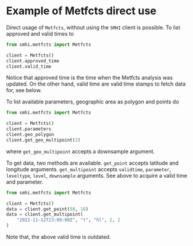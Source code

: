 # Example of Metfcts direct use

Direct usage of `Metfcts`, without using the `SMHI` client is possible.
To list approved and valid times to

```python
from smhi.metfcts import Metfcts

client = Metfcts()
client.approved_time
client.valid_time
```

Notice that approved time is the time when the Metfcts analysis was updated.
On the other hand, valid time are valid time stamps to fetch data for,
see below.

To list available parameters, geographic area as polygon and points do

```python
from smhi.metfcts import Metfcts

client = Metfcts()
client.parameters
client.geo_polygon
client.get_geo_multipoint(2)
```

where `get_geo_multipoint` accepts a downsample argument.

To get data, two methods are available.
`get_point` accepts latitude and longitude arguments.
`get_multipoint` accepts `validtime`, `parameter`,
`leveltype`, `level`, `downsample` arguments.
See above to acquire a valid time and parameter.

```python
from smhi.metfcts import Metfcts

client = Metfcts()
data = client.get_point(58, 16)
data = client.get_multipoint(
    "2022-11-12T23:00:00Z", "t", "hl", 2, 2
)
```

Note that, the above valid time is outdated.
